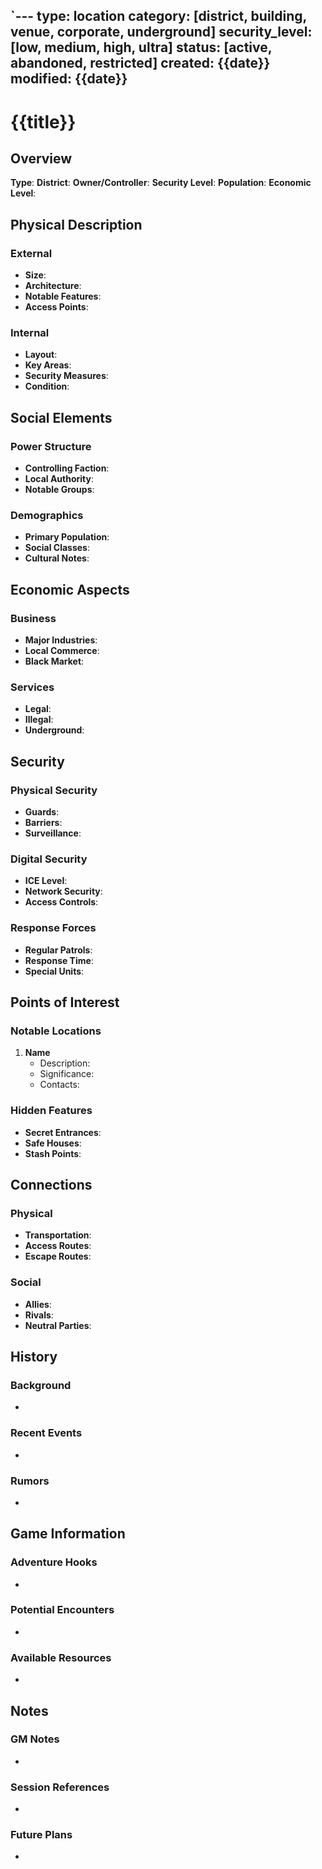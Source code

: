 `---
type: location
category: [district, building, venue, corporate, underground]
security_level: [low, medium, high, ultra]
status: [active, abandoned, restricted]
created: {{date}}
modified: {{date}}
---

# {{title}}

## Overview
**Type**: 
**District**: 
**Owner/Controller**: 
**Security Level**: 
**Population**: 
**Economic Level**: 

## Physical Description
### External
- **Size**: 
- **Architecture**: 
- **Notable Features**: 
- **Access Points**: 

### Internal
- **Layout**: 
- **Key Areas**: 
- **Security Measures**: 
- **Condition**: 

## Social Elements
### Power Structure
- **Controlling Faction**: 
- **Local Authority**: 
- **Notable Groups**: 

### Demographics
- **Primary Population**: 
- **Social Classes**: 
- **Cultural Notes**: 

## Economic Aspects
### Business
- **Major Industries**: 
- **Local Commerce**: 
- **Black Market**: 

### Services
- **Legal**: 
- **Illegal**: 
- **Underground**: 

## Security
### Physical Security
- **Guards**: 
- **Barriers**: 
- **Surveillance**: 

### Digital Security
- **ICE Level**: 
- **Network Security**: 
- **Access Controls**: 

### Response Forces
- **Regular Patrols**: 
- **Response Time**: 
- **Special Units**: 

## Points of Interest
### Notable Locations
1. **Name**
   - Description:
   - Significance:
   - Contacts:

### Hidden Features
- **Secret Entrances**: 
- **Safe Houses**: 
- **Stash Points**: 

## Connections
### Physical
- **Transportation**: 
- **Access Routes**: 
- **Escape Routes**: 

### Social
- **Allies**: 
- **Rivals**: 
- **Neutral Parties**: 

## History
### Background
- 

### Recent Events
- 

### Rumors
- 

## Game Information
### Adventure Hooks
- 

### Potential Encounters
- 

### Available Resources
- 

## Notes
### GM Notes
- 

### Session References
- 

### Future Plans
-
